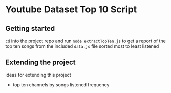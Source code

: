 # Youtube Dataset Top 10 Script

## Getting started

`cd` into the project repo and run `node extractTopTen.js` to get a report of
the top ten songs from the included `data.js` file sorted most to least listened

## Extending the project

ideas for extending this project

- top ten channels by songs listened frequency
